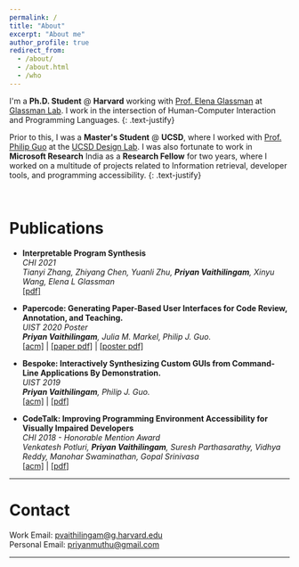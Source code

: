 ```yaml
---
permalink: /
title: "About"
excerpt: "About me"
author_profile: true
redirect_from: 
  - /about/
  - /about.html
  - /who
---
```

I'm a **Ph.D. Student** @ **Harvard** working with [Prof. Elena Glassman](https://glassmanlab.seas.harvard.edu/glassman.html) at [Glassman Lab](https://glassmanlab.seas.harvard.edu/). I work in the intersection of Human-Computer Interaction and Programming Languages.
{: .text-justify}  

Prior to this, I was a **Master's Student** @ **UCSD**, where I worked with [Prof. Philip Guo](http://pgbovine.net) at the [UCSD Design Lab](https://designlab.ucsd.edu/). I was also fortunate to work in **Microsoft Research** India as a **Research Fellow** for two years, where I worked on a multitude of projects related to Information retrieval, developer tools, and programming accessibility.
{: .text-justify}  


<br/>

Publications
====

* **Interpretable Program Synthesis**    
 *CHI 2021*    
 *Tianyi Zhang, Zhiyang Chen, Yuanli Zhu, **Priyan Vaithilingam**, Xinyu Wang, Elena L Glassman*    
 [\[pdf\]](https://priyan.info/files/ips_chi2021.pdf) 

* **Papercode: Generating Paper-Based User Interfaces for Code Review, Annotation, and Teaching.**    
 *UIST 2020 Poster*    
 ***Priyan Vaithilingam**, Julia M. Markel,  Philip J. Guo.*    
 [\[acm\]](https://dl.acm.org/doi/10.1145/3379350.3416191) | [\[paper pdf\]](https://priyan.info/files/uist20d-sub1069-i5.pdf) | [\[poster pdf\]](https://priyan.info/files/uist20d-sub1069-i6.pdf)  

* **Bespoke: Interactively Synthesizing Custom GUIs from Command-Line Applications By Demonstration.**    
 *UIST 2019*    
 ***Priyan Vaithilingam**, Philip J. Guo.*    
 [\[acm\]](https://dl.acm.org/doi/10.1145/3332165.3347944) | [\[pdf\]](https://priyan.info/files/Bespoke-synthesizing-GUIs-from-CLI-demonstrations_UIST-2019.pdf)  

* **CodeTalk: Improving Programming Environment Accessibility for Visually Impaired Developers**    
 *CHI 2018 - Honorable Mention Award*    
 *Venkatesh Potluri, **Priyan Vaithilingam**, Suresh Parthasarathy, Vidhya Reddy, Manohar Swaminathan, Gopal Srinivasa*    
 [\[acm\]](https://dl.acm.org/citation.cfm?id=3174192) | [\[pdf\]](https://priyan.info/files/CodeTalkPaper.pdf)  

---

Contact
====
Work Email: [pvaithilingam@g.harvard.edu](mailto:pvaithilingam@g.harvard.edu)  
Personal Email: [priyanmuthu@gmail.com](mailto:priyanmuthu@gmail.com)  

---

<!---

Press & Media
====

* **[CodeTalk: Rethinking IDE accessibility](https://www.microsoft.com/en-us/research/blog/codetalk-rethinking-ide-accessibility/)**, Microsoft Research Blog (11 December, 2017)  

* **[Research That Matters](http://epaper.financialexpress.com/1462735/Indian-Express/December-11,-2017#page/8/1)**, Financial Express (11 December, 2017)  


* **[AI’s big leap to tiny devices opens world of possibilities](https://goo.gl/CBzs5Q)**, Microsoft Blog (29 June, 2017)  

* **[Find messages faster with the Microsoft Garage’s latest release, Email Insights](https://goo.gl/kt17Zm)**, Microsoft Blog (14 Feb, 2017)  

 * **[Microsoft's Email Insights finally adds some useful search smarts to Outlook](https://goo.gl/eEvjDM)**, PC World (14 Feb, 2017)  

* **[Microsoft Garage releases Email Insights, a better way to search through email](https://goo.gl/LPz8ys)**, ON MSFT (14 Feb, 2017)  

* **[Windows 10 new Email Insights: Microsoft's app bids to fix email search in Outlook, Gmail](https://goo.gl/eXDWGX)**, ZDNet (15 Feb, 2017)  

* **[Find That missing message with Microsoft Garage's newest app, Email Insights](https://goo.gl/BLqt9L)**, Digital Trends (16 Feb, 2017)  


<div class="iframely-embed" style="max-width: 1310px;"><div class="iframely-responsive" style="padding-bottom: 42.7478%;"><a href="https://www.microsoft.com/en-us/research/blog/codetalk-rethinking-ide-accessibility/" data-iframely-url="//cdn.iframe.ly/PFN17iE"></a></div></div><script async src="//cdn.iframe.ly/embed.js" charset="utf-8"></script>
---
<blockquote class="twitter-tweet" data-lang="en"><p lang="en" dir="ltr">CodeTalk is a first step in a long journey of exploring ways to make IDEs more accessible. See how <a href="https://twitter.com/Microsoft?ref_src=twsrc%5Etfw">@Microsoft</a>’s India Research lab is working to enhance the coding experience for visually impaired developers. <a href="https://t.co/04yJKiX3un">https://t.co/04yJKiX3un</a> <a href="https://twitter.com/hashtag/IDE?src=hash&amp;ref_src=twsrc%5Etfw">#IDE</a> <a href="https://twitter.com/hashtag/accessibility?src=hash&amp;ref_src=twsrc%5Etfw">#accessibility</a> <a href="https://twitter.com/venkypotluri?ref_src=twsrc%5Etfw">@venkypotluri</a> <a href="https://t.co/uYtxVThU9T">pic.twitter.com/uYtxVThU9T</a></p>&mdash; Microsoft Research (@MSFTResearch) <a href="https://twitter.com/MSFTResearch/status/940381447185223680?ref_src=twsrc%5Etfw">December 12, 2017</a></blockquote>
<script async src="https://platform.twitter.com/widgets.js" charset="utf-8"></script>

---
--->
